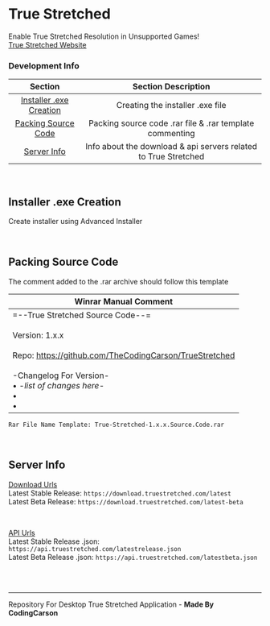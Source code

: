# True Stretched
Enable True Stretched Resolution in Unsupported Games! <br/>
[True Stretched Website](https://truestretched.com) <br/>

### Development Info
| Section | Section Description |
| :---: | :---: |
| [Installer .exe Creation](#installer-exe-creation) | Creating the installer .exe file |
| [Packing Source Code](#packing-source-code) | Packing source code .rar file & .rar template commenting |
| [Server Info](#server-info) | Info about the download & api servers related to True Stretched |

<br/>

## Installer .exe Creation
Create installer using Advanced Installer

<br/>

## Packing Source Code
The comment added to the .rar archive should follow this template

| Winrar Manual Comment |
| --- |
| =--True Stretched Source Code--= <br/><br/> Version: 1.x.x <br/><br/> Repo: https://github.com/TheCodingCarson/TrueStretched <br/><br/> -Changelog For Version- <br/> • -*list of changes here*- <br/> • <br/> • |

`Rar File Name Template: True-Stretched-1.x.x.Source.Code.rar`

<br/>

## Server Info
<ins>Download Urls</ins> <br/>
Latest Stable Release: `https://download.truestretched.com/latest` <br/>
Latest Beta Release: `https://download.truestretched.com/latest-beta` <br/>

<br/>

<ins>API Urls</ins> <br/>
Latest Stable Release .json: `https://api.truestretched.com/latestrelease.json` <br/>
Latest Beta Release .json: `https://api.truestretched.com/latestbeta.json` <br/>

<br/>

<br/>

---
Repository For Desktop True Stretched Application - <b>Made By CodingCarson</b>
